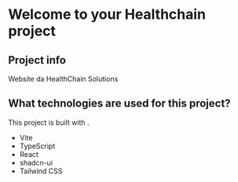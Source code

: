 # Welcome to your Healthchain project

## Project info

Website da HealthChain Solutions

## What technologies are used for this project?

This project is built with .

- Vite
- TypeScript
- React
- shadcn-ui
- Tailwind CSS


